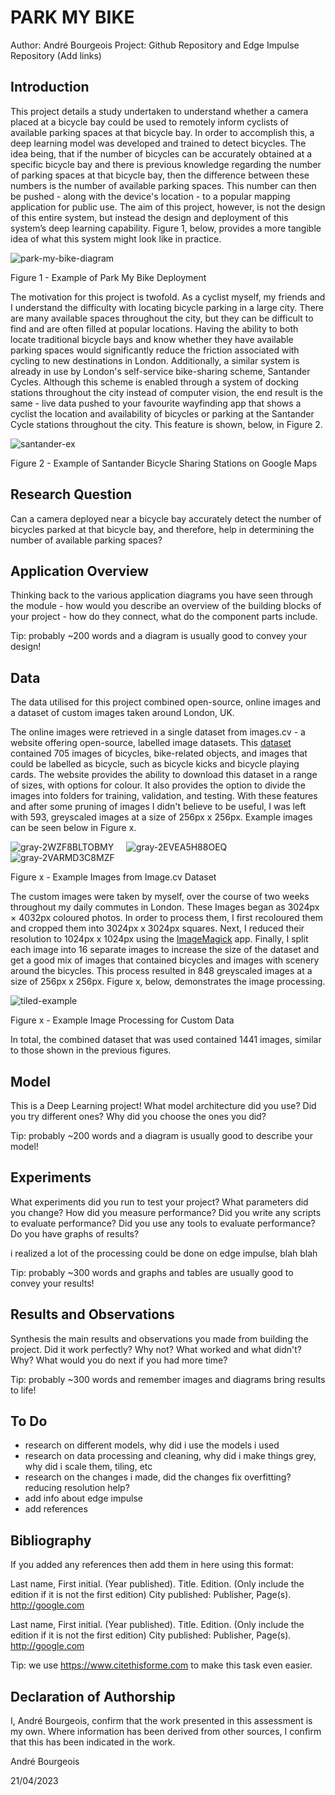 # PARK MY BIKE
Author: André Bourgeois
Project: Github Repository and Edge Impulse Repository (Add links)

## Introduction
This project details a study undertaken to understand whether a camera placed at a bicycle bay could be used to remotely inform cyclists of available parking spaces at that bicycle bay. In order to accomplish this, a deep learning model was developed and trained to detect bicycles. The idea being, that if the number of bicycles can be accurately obtained at a specific bicycle bay and there is previous knowledge regarding the number of parking spaces at that bicycle bay, then the difference between these numbers is the number of available parking spaces. This number can then be pushed - along with the device's location - to a popular mapping application for public use. The aim of this project, however, is not the design of this entire system, but instead the design and deployment of this system’s deep learning capability. Figure 1, below, provides a more tangible idea of what this system might look like in practice.

![park-my-bike-diagram](https://user-images.githubusercontent.com/33913141/232341366-51ec127c-757a-477a-b7ca-77f8858b443d.png)

Figure 1 - Example of Park My Bike Deployment

The motivation for this project is twofold. As a cyclist myself, my friends and I understand the difficulty with locating bicycle parking in a large city. There are many available spaces throughout the city, but they can be difficult to find and are often filled at popular locations. Having the ability to both locate traditional bicycle bays and know whether they have available parking spaces would significantly reduce the friction associated with cycling to new destinations in London.
Additionally, a similar system is already in use by London's self-service bike-sharing scheme, Santander Cycles. Although this scheme is enabled through a system of docking stations throughout the city instead of computer vision, the end result is the same - live data pushed to your favourite wayfinding app that shows a cyclist the location and availability of bicycles or parking at the Santander Cycle stations throughout the city. This feature is shown, below, in Figure 2.

![santander-ex](https://user-images.githubusercontent.com/33913141/232324525-efa49797-fa02-4039-96cb-835080c791ce.png)

Figure 2 - Example of Santander Bicycle Sharing Stations on Google Maps

## Research Question
Can a camera deployed near a bicycle bay accurately detect the number of bicycles parked at that bicycle bay, and therefore, help in determining the number of available parking spaces?

## Application Overview
Thinking back to the various application diagrams you have seen through the module - how would you describe an overview of the building blocks of your project - how do they connect, what do the component parts include.

Tip: probably ~200 words and a diagram is usually good to convey your design!

## Data
The data utilised for this project combined open-source, online images and a dataset of custom images taken around London, UK.

The online images were retrieved in a single dataset from images.cv - a website offering open-source, labelled image datasets. This [dataset](https://images.cv/dataset/bicycle-image-classification-dataset) contained 705 images of bicycles, bike-related objects, and images that could be labelled as bicycle, such as bicycle kicks and bicycle playing cards. The website provides the ability to download this dataset in a range of sizes, with options for colour. It also provides the option to divide the images into folders for training, validation, and testing. With these features and after some pruning of images I didn't believe to be useful, I was left with 593, greyscaled images at a size of 256px x 256px. Example images can be seen below in Figure x.

![gray-2WZF8BLTOBMY](https://user-images.githubusercontent.com/33913141/232325511-8c5b96da-0467-4f46-a7d1-f5ee82f54ce9.jpg) &nbsp;&nbsp;&nbsp;
![gray-2EVEA5H88OEQ](https://user-images.githubusercontent.com/33913141/232341993-81e1c81e-aca3-4646-a54a-84552117d84b.jpg) &nbsp;&nbsp;&nbsp;
![gray-2VARMD3C8MZF](https://user-images.githubusercontent.com/33913141/232342052-bd7e1d77-40b9-400e-a0b6-73148df6c06e.jpg)

Figure x - Example Images from Image.cv Dataset

The custom images were taken by myself, over the course of two weeks throughout my daily commutes in London. These Images began as 3024px × 4032px coloured photos. In order to process them, I first recoloured them and cropped them into 3024px x 3024px squares. Next, I reduced their resolution to 1024px x 1024px using the [ImageMagick](https://imagemagick.org/index.php) app. Finally, I split each image into 16 separate images to increase the size of the dataset and get a good mix of images that contained bicycles and images with scenery around the bicycles. This process resulted in 848 greyscaled images at a size of 256px x 256px. Figure x, below, demonstrates the image processing.

![tiled-example](https://user-images.githubusercontent.com/33913141/232341346-e35a9ab2-1f36-45c1-84aa-d26142a5de61.png)

Figure x - Example Image Processing for Custom Data

In total, the combined dataset that was used contained 1441 images, similar to those shown in the previous figures.

## Model
This is a Deep Learning project! What model architecture did you use? Did you try different ones? Why did you choose the ones you did?

Tip: probably ~200 words and a diagram is usually good to describe your model!

## Experiments
What experiments did you run to test your project? What parameters did you change? How did you measure performance? Did you write any scripts to evaluate performance? Did you use any tools to evaluate performance? Do you have graphs of results?

i realized a lot of the processing could be done on edge impulse, blah blah

Tip: probably ~300 words and graphs and tables are usually good to convey your results!

## Results and Observations
Synthesis the main results and observations you made from building the project. Did it work perfectly? Why not? What worked and what didn't? Why? What would you do next if you had more time?

Tip: probably ~300 words and remember images and diagrams bring results to life!

## To Do
- research on different models, why did i use the models i used
- research on data processing and cleaning, why did i make things grey, why did i scale them, tiling, etc
- research on the changes i made, did the changes fix overfitting? reducing resolution help?
- add info about edge impulse
- add references

## Bibliography
If you added any references then add them in here using this format:

Last name, First initial. (Year published). Title. Edition. (Only include the edition if it is not the first edition) City published: Publisher, Page(s). http://google.com

Last name, First initial. (Year published). Title. Edition. (Only include the edition if it is not the first edition) City published: Publisher, Page(s). http://google.com

Tip: we use https://www.citethisforme.com to make this task even easier.

## Declaration of Authorship
I, André Bourgeois, confirm that the work presented in this assessment is my own. Where information has been derived from other sources, I confirm that this has been indicated in the work.

André Bourgeois

21/04/2023
